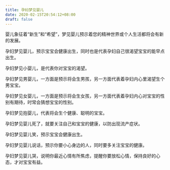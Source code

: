 ```yaml
---
title: 孕妇梦见婴儿
date: 2020-02-15T20:54:12+08:00
draft: false
---
```


婴儿象征着“新生”和“希望”，梦见婴儿预示着您的精神世界或个人生活都将会有新的发展。<br>

孕妇梦见婴儿，预示宝宝会健康出生，同时也是代表孕妇自己很渴望宝宝的能早点出生。<br>

孕妇梦见小婴儿，是代表你对宝宝的渴望。<br>

孕妇梦见男婴儿，一方面是预示将会生男孩，另一方面代表着孕妇内心里渴望生个男宝宝。<br>

孕妇梦见女婴儿，一方面是预示将会生女孩，另一方面代表着孕妇内心对宝宝的性别有期待，时常会猜想宝宝的性别。<br>

孕妇梦见抱婴儿，代表将会生个健康、聪明的宝宝。<br>

孕妇梦见婴儿死了，就要关注自己和宝宝的健康，以防出现流产症状。<br>

孕妇梦见婴儿笑，预示宝宝会健康出生。<br>

孕妇梦见婴儿说话，预示你要小心身边的人，同时要多关注宝宝的健康。<br>

孕妇梦见婴儿哭，说明你最近心情有所焦虑，提醒你要放松心情，保持良好的心态，才对宝宝有益。<br>
